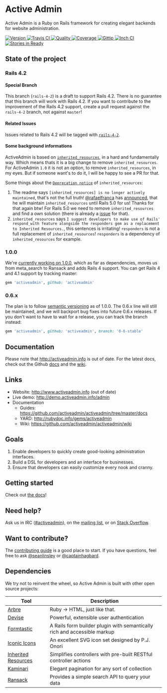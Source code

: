 # Active Admin

Active Admin is a Ruby on Rails framework for creating elegant backends for website administration.

[![Version         ](http://img.shields.io/gem/v/activeadmin.svg)                               ](https://rubygems.org/gems/activeadmin)
[![Travis CI       ](http://img.shields.io/travis/activeadmin/activeadmin/master.svg)           ](https://travis-ci.org/activeadmin/activeadmin)
[![Quality         ](http://img.shields.io/codeclimate/github/activeadmin/activeadmin.svg)      ](https://codeclimate.com/github/activeadmin/activeadmin)
[![Coverage        ](http://img.shields.io/coveralls/activeadmin/activeadmin.svg)               ](https://coveralls.io/r/activeadmin/activeadmin)
[![Gittip          ](http://img.shields.io/gittip/activeadmin.svg)                              ](https://gittip.com/activeadmin)
[![Inch CI         ](http://inch-ci.org/github/activeadmin/activeadmin.svg?branch=master)       ](http://inch-ci.org/github/activeadmin/activeadmin)
[![Stories in Ready](http://badge.waffle.io/activeadmin/activeadmin.png?label=ready&title=ready)](https://waffle.io/activeadmin/activeadmin)

## State of the project

### Rails 4.2

#### Special Branch
This branch (`rails-4-2`) is a draft to support Rails 4.2. There is no guarantee that this branch will work with Rails 4.2.
If you want to contribute to the improvement of the Rails 4.2 support, create a pull request against the `rails-4-2` branch, not against `master`!

#### Related Issues
Issues related to Rails 4.2 will be tagged with [`rails-4-2`](https://github.com/activeadmin/activeadmin/labels/rails-4-2).

#### Some background informations
ActiveAdmin is based on [`inherited_resources`](https://github.com/josevalim/inherited_resources), in a hard and fundamentally way. Which means thats it is a big change to remove `inherited_resources`. For ActiveAdmin `1.0` it is not an option, to remove `inherited_resources`, in my eyes. But if someone want's to do it, I will be happy to see a PR for that.

Some things about the [`Deprecation notice`](https://github.com/josevalim/inherited_resources#deprecation-notice) of `inherited_resources`:

1. The readme says `[inherited_resources] is no longer actively maintained`, that's not the full truth! [@rafaelfranca](https://github.com/rafaelfranca) has [announced](https://github.com/activeadmin/activeadmin/pull/3193#issuecomment-62421649), that he will maintain `inherited_resources` until Rails 5.0 for us! Thanks for that again btw! For Rails 5.0 we need to remove `inherited_resources` and find a own solution (there is already a [issue](https://github.com/activeadmin/activeadmin/issues/3604) for that).
2. `inherited_resources` says `I suggest developers to make use of Rails' respond_with feature alongside the responders gem as a replacement to Inherited Resources.`, this sentences is irritating! `responders` is not a full replacement of `inherited_resources`! `responders` is a dependency of `inherited_resources` for example.

### 1.0.0

We're [currently working on 1.0.0](https://github.com/activeadmin/activeadmin/issues?milestone=18),
which as far as dependencies, moves us from meta_search to Ransack and adds Rails 4 support.
You can get Rails 4 and 4.1 support by tracking master:

```ruby
gem 'activeadmin', github: 'activeadmin'
```

### 0.6.x

The plan is to follow [semantic versioning](http://semver.org/) as of 1.0.0. The 0.6.x line will
still be maintained, and we will backport bug fixes into future 0.6.x releases. If you don't want
to have to wait for a release, you can track the branch instead:

```ruby
gem 'activeadmin', github: 'activeadmin', branch: '0-6-stable'
```

## Documentation

Please note that <http://activeadmin.info> is out of date. For the latest docs, check out the
Github [docs](https://github.com/activeadmin/activeadmin/tree/master/docs#activeadmin-documentation) and the [wiki](https://github.com/activeadmin/activeadmin/wiki).

## Links

* Website: <http://www.activeadmin.info> (out of date)
* Live demo: <http://demo.activeadmin.info/admin>
* Documentation
  * Guides: <https://github.com/activeadmin/activeadmin/tree/master/docs>
  * YARD: <http://rubydoc.info/gems/activeadmin>
  * Wiki: <https://github.com/activeadmin/activeadmin/wiki>

## Goals

1. Enable developers to quickly create good-looking administration interfaces.
2. Build a DSL for developers and an interface for businesses.
3. Ensure that developers can easily customize every nook and cranny.

## Getting started

Check out [the docs](https://github.com/activeadmin/activeadmin/blob/master/docs/0-installation.md)!

## Need help?

Ask us in IRC ([#activeadmin](https://webchat.freenode.net/?channels=activeadmin)), on the
[mailing list](http://groups.google.com/group/activeadmin), or on
[Stack Overflow](http://stackoverflow.com/questions/tagged/activeadmin).

## Want to contribute?

The [contributing guide](https://github.com/activeadmin/activeadmin/blob/master/CONTRIBUTING.md)
is a good place to start. If you have questions, feel free to ask
[@seanlinsley](https://twitter.com/seanlinsley) or [@captainhagbard](https://twitter.com/captainhagbard).

## Dependencies

We try not to reinvent the wheel, so Active Admin is built with other open source projects:

Tool                  | Description
--------------------- | -----------
[Arbre]               | Ruby -> HTML, just like that.
[Devise]              | Powerful, extensible user authentication
[Formtastic]          | A Rails form builder plugin with semantically rich and accessible markup
[Iconic Icons]        | An excellent SVG icon set designed by P.J. Onori
[Inherited Resources] | Simplifies controllers with pre-built RESTful controller actions
[Kaminari]            | Elegant pagination for any sort of collection
[Ransack]             | Provides a simple search API to query your data

[Arbre]: https://github.com/activeadmin/arbre
[Devise]: https://github.com/plataformatec/devise
[Formtastic]: https://github.com/justinfrench/formtastic
[Iconic Icons]: http://somerandomdude.com/projects/iconic
[Inherited Resources]: https://github.com/josevalim/inherited_resources
[Kaminari]: https://github.com/amatsuda/kaminari
[Ransack]: https://github.com/activerecord-hackery/ransack
